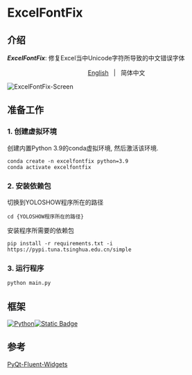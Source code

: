 # ExcelFontFix
## 介绍

***ExcelFontFix***: 修复Excel当中Unicode字符所导致的中文错误字体

<p align="center"> 
  <a href="https://github.com/SwimmingLiu/ExcelFontFix/blob/master/README.md"> English</a> &nbsp; | &nbsp; 简体中文</a>
 </p>


![ExcelFontFix-Screen](https://oss.swimmingliu.cn/screenshot_ExcelFontFix.gif)

## 准备工作 

### 1. 创建虚拟环境

创建内置Python 3.9的conda虚拟环境, 然后激活该环境.

```shell
conda create -n excelfontfix python=3.9
conda activate excelfontfix
```

### 2. 安装依赖包

切换到YOLOSHOW程序所在的路径

```shell
cd {YOLOSHOW程序所在的路径}
```

安装程序所需要的依赖包

```shell
pip install -r requirements.txt -i https://pypi.tuna.tsinghua.edu.cn/simple
```

### 3. 运行程序

``` python
python main.py
```

## 框架

[![Python](https://img.shields.io/badge/python-3776ab?style=for-the-badge&logo=python&logoColor=ffd343)](https://www.python.org/)[![Static Badge](https://img.shields.io/badge/Pyside6-test?style=for-the-badge&logo=qt&logoColor=white)](https://doc.qt.io/qtforpython-6/PySide6/QtWidgets/index.html)

## 参考

[PyQt-Fluent-Widgets](https://github.com/zhiyiYo/PyQt-Fluent-Widgets)

